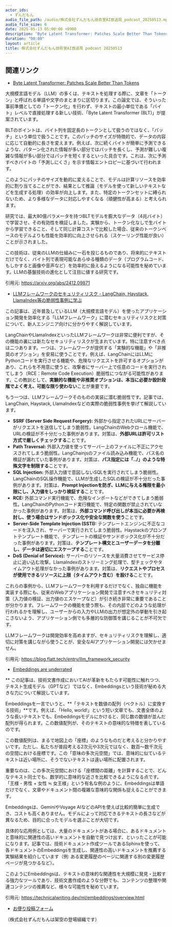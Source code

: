```yaml
---
actor_ids:
  - ずんだもん
audio_file_path: /audio/株式会社ずんだもん技術室AI放送局_podcast_20250513.mp3
audio_file_size: 0
date: 2025-05-13 05:00:00 +0900
description: 'Byte Latent Transformer: Patches Scale Better Than Tokens、LLMフレームワークのセキュリティリスク - LangChain, Haystack, LlamaIndex等の脆弱性事例に学ぶ、Embeddings are underrated'
duration: "00:00"
layout: article
title: 株式会社ずんだもん技術室AI放送局 podcast 20250513
---
```


## 関連リンク


- [Byte Latent Transformer: Patches Scale Better Than Tokens](https://arxiv.org/abs/2412.09871)  


大規模言語モデル（LLM）の多くは、テキストを処理する際に、文章を「トークン」と呼ばれる単語や文字のまとまりに区切ります。この論文では、そういった事前準備としての「トークン化」を行わず、テキストの最小単位である「バイト」レベルで直接処理する新しい技術、「Byte Latent Transformer (BLT)」が提案されています。

BLTのポイントは、バイト列を固定長のトークンとして扱うのではなく、「パッチ」という単位で扱うことです。このパッチのサイズが特徴的で、データの内容に応じて自動的に長さを変えます。例えば、次に続くバイトが簡単に予測できるような、パターン化された情報が多い部分ではパッチを長くし、予測が難しい複雑な情報が多い部分ではパッチを短くするといった具合です。これは、次に予測すべきバイトの「予測しにくさ」を示す情報エントロピーに基づいて行われます。

このようにパッチのサイズを動的に変えることで、モデルは計算リソースを効率的に割り当てることができ、結果として推論（モデルを使って新しいテキストなどを生成する処理）の効率が向上します。また、特定のトークンセットに縛られないため、より多様なデータに対応しやすくなる（頑健性が高まる）と考えられます。

研究では、最大80億パラメータを持つBLTモデルを膨大なデータ（4兆バイト）で学習させ、その有効性を検証しました。実験から、トークン化なしで生バイトから学習できること、そして同じ計算コストで比較した場合、従来のトークンベースのモデルよりも性能を効率的に向上させられる（スケーリング性能が良い）ことが示されました。

この技術は、従来のLLMの仕組みに一石を投じるものであり、将来的にテキストだけでなく、バイト列で表現可能なあらゆる種類のデータ（プログラムコード、もしかすると画像や音声など）を効率的に扱えるようになる可能性を秘めています。LLMの基盤技術の進化として注目に値する研究です。

引用元: https://arxiv.org/abs/2412.09871


- [LLMフレームワークのセキュリティリスク - LangChain, Haystack, LlamaIndex等の脆弱性事例に学ぶ](https://blog.flatt.tech/entry/llm_framework_security)  


この記事は、近年普及しているLLM（大規模言語モデル）を使ったアプリケーション開発を効率化する「LLMフレームワーク」に潜むセキュリティリスクと対策について、新人エンジニア向けに分かりやすく解説しています。

LangChainやLlamaIndexといったLLMフレームワークは非常に便利ですが、その機能の裏には新たなセキュリティリスクが生まれています。特に注意すべき点は二つあります。一つは、フレームワークが提供する「実験的な機能」や「非推奨のオプション」を安易に使うことです。例えば、LangChainにはLLMにPythonコードを実行させる機能や、危険なリクエストを許可するオプションがあり、これらを不用意に使うと、攻撃者にサーバー上で任意のコードを実行されてしまう（RCE：Remote Code Execution）脆弱性につながる可能性があります。この教訓として、**実験的な機能や非推奨オプションは、本当に必要か設計段階でよく考え、可能な限り使わない**ことが重要です。

もう一つは、LLMフレームワークそのものの実装に潜む脆弱性です。記事では、LangChain, Haystack, LlamaIndexなどの実際の脆弱性事例を挙げて解説しています。
*   **SSRF (Server Side Request Forgery):** 外部から指定されたURLにサーバーがリクエストを送信してしまう脆弱性。LangChainのWebクロール機能で、URLの検証が不十分だった事例があります。対策は、**外部URLは許可リスト方式で厳しくチェックする**ことです。
*   **Path Traversal:** 外部入力値を使ってサーバー上のファイルに不正にアクセスされてしまう脆弱性。LangChainjsのファイル読み込み機能で、パス名の検証が漏れていた事例があります。対策は、**パス指定には「../」のような特殊文字を制限する**ことです。
*   **SQL Injection:** 外部入力値で意図しないSQLを実行されてしまう脆弱性。LangChainのSQL操作機能で、LLMが生成したSQLの検証が不十分だった事例があります。対策は、**Prompt Injectionを防ぎ、LLMに与える権限を最小限にし、入力値をしっかり検証する**ことです。
*   **RCE:** 外部コマンド実行機能で、危険なインポートなどができてしまう脆弱性。LangChainのPythonコード実行機能で、特定の関数が禁止されていなかった事例があります。対策は、**外部コマンド呼び出しが本当に必要か再検討し、使う場合はサンドボックス化や安全な関数を使う**ことです。
*   **Server-Side Template Injection (SSTI):** テンプレートエンジンに不正なコードを注入され、サーバーで実行されてしまう脆弱性。Haystackのプロンプトテンプレート機能で、テンプレートの検証やサンドボックス化が不十分だった事例があります。対策は、**テンプレート構文とユーザーデータを分離し、データは適切にエスケープする**ことです。
*   **DoS (Denial of Service):** サーバーのリソースを大量消費させてサービス停止に追い込む攻撃。LlamaIndexのストリーミング処理で、型チェックやタイムアウト処理がなかった事例があります。対策は、**リクエストやプロセスが使用できるリソースに上限（タイムアウト含む）を設ける**ことです。

これらの事例から、LLMフレームワークを利用するだけでなく、独自に機能を実装する際にも、従来のWebアプリケーション開発で注意すべきセキュリティ対策（入力値の検証、出力値のエスケープなど）が引き続き非常に重要であることが分かります。フレームワークの機能を使う際も、その内部でどのような処理が行われるかを理解し、ユーザーからの入力やLLMの出力が想定外の挙動を引き起こさないよう、アプリケーション側でも多層的な防御策を講じることが不可欠です。

LLMフレームワークは開発効率を高めますが、セキュリティリスクを理解し、適切に対策を講じながら使うことが、安全なAIアプリケーション開発には欠かせません。

引用元: https://blog.flatt.tech/entry/llm_framework_security


- [Embeddings are underrated](https://technicalwriting.dev/ml/embeddings/overview.html)  

**
この記事は、技術文書作成においてAIが革新をもたらす可能性に触れつつ、テキスト生成モデル（GPTなど）ではなく、Embeddingsという技術が秘める大きな力について解説しています。

Embeddingsを一言でいうと、**「テキストを数値の配列（ベクトル）に変換する技術」**です。例えば、「Hello, world!」という短い文章でも、文書全体のような長いテキストでも、Embeddingsモデルにかけると、同じ数の数値が並んだ配列が得られます。この数値配列が、そのテキストの意味的な特徴を表しているのです。

この数値配列は、まるで地図上の「座標」のようなものだと考えると分かりやすいです。ただし、私たちが普段考える2次元や3次元ではなく、数百〜数千次元の空間における座標です。この「意味の多次元空間」では、意味的に似ているテキストは近い場所に、そうでないテキストは遠い場所に配置されます。

重要なのは、この多次元空間における「座標間の距離」を計算することで、どんなテキスト同士でも、数学的に意味的な近さを比較できるようになる点です。「王様 - 男性 + 女性 ≒ 女王様」という有名な例のように、Embeddingsは単語だけでなく、文章やドキュメント間の複雑な意味的な関係も捉えることができます。

Embeddingsは、GeminiやVoyage AIなどのAPIを使えば比較的簡単に生成でき、コストも高くありません。モデルによって対応できるテキストの長さなどが異なるため、目的に合ったモデルを選ぶことが大切です。

具体的な応用例としては、大量のドキュメントがある場合に、あるドキュメントと意味的に関連性の高いドキュメントを自動で見つけ出す、といったことが可能になります。記事では、技術ドキュメント作成ツールであるSphinxを使って、各ドキュメントのEmbeddingsを生成し、関連性の高いドキュメントを推薦する実験結果を紹介しています（例: ある変更履歴のページに関連する別の変更履歴ページが見つかるなど）。

このようにEmbeddingsは、テキストの意味的な関連性を大規模に発見・比較する強力なツールであり、技術文書作成のような分野でも、コンテンツの整理や関連コンテンツの推薦など、様々な可能性を秘めています。

引用元: https://technicalwriting.dev/ml/embeddings/overview.html



- [お便り投稿フォーム](https://forms.gle/ffg4JTfqdiqK62qf9)

（株式会社ずんだもんは架空の登場組織です）
